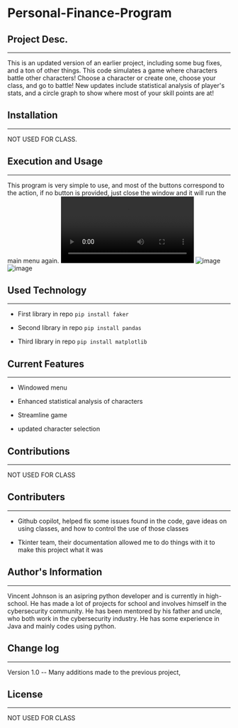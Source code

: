 # Personal-Finance-Program

## Project Desc.
---

This is an updated version of an earlier project, including some bug fixes, and a ton of other things. This code simulates a game where characters battle other characters! Choose a character or create one, choose your class, and go to battle! New updates include statistical analysis of player's stats, and a circle graph to show where most of your skill points are at!


## Installation
---

NOT USED FOR CLASS.  


## Execution and Usage
---

This program is very simple to use, and most of the buttons correspond to the action, if no button is provided, just close the window and it will run the main menu again. 
![image](CP2-Projects/Battle_Simulator_Update/menu_video.mp4)
![image](CP2-Projects/Battle_Simulator_Update/circle.png)
![image](CP2-Projects/Battle_Simulator_Update/stats.png)


## Used Technology
---

+ First library in repo
`pip install faker`  

+ Second library in repo
`pip install pandas`  

+ Third library in repo
`pip install matplotlib`  


## Current Features
---

+ Windowed menu

+ Enhanced statistical analysis of characters

+ Streamline game

+ updated character selection  


## Contributions
---
NOT USED FOR CLASS


## Contributers
---

+ Github copilot, helped fix some issues found in the code, gave ideas on using classes, and how to control the use of those classes

+ Tkinter team, their documentation allowed me to do things with it to make this project what it was


## Author's Information
---
Vincent Johnson is an asipring python developer and is currently in high-school. He has made a lot of projects for school and involves himself in the cybersecurity community. He has been mentored by his father and uncle, who both work in the cybersecurity industry. He has some experience in Java and mainly codes using python.


## Change log
---
Version 1.0 -- Many additions made to the previous project, 


## License
---
NOT USED FOR CLASS

